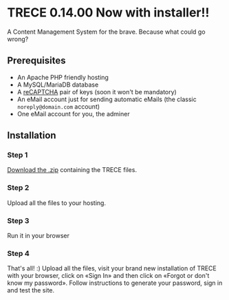 # TRECE 0.14.00 Now with installer!!
A Content Management System for the brave. Because what could go wrong?

## Prerequisites

- An Apache PHP friendly hosting
- A MySQL/MariaDB database
- A [reCAPTCHA](https://google.com/recaptcha) pair of keys (soon it won't be mandatory)
- An eMail account just for sending automatic eMails (the classic `noreply@domain.com` account)
- One eMail account for you, the adminer

## Installation

### Step 1

[Download the .zip](https://github.com/quenerapu/TRECE/archive/master.zip "Download the .zip") containing the TRECE files.

### Step 2

Upload all the files to your hosting.

### Step 3

Run it in your browser

### Step 4

That's all! :) Upload all the files, visit your brand new installation of TRECE with your browser, click on «Sign In» and then click on «Forgot or don't know my password». Follow instructions to generate your password, sign in and test the site.

